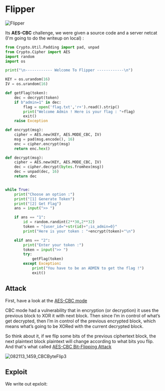 # Flipper
![Flipper](https://user-images.githubusercontent.com/62826765/100810414-c3a33c80-3438-11eb-89fd-dcf7e12faeb8.png)

Its **AES-CBC** challenge, we were given a source code and a server netcat (I'm going to do the writeup on local) :
```python
from Crypto.Util.Padding import pad, unpad
from Crypto.Cipher import AES
import random
import os

print("\n------------ Welcome To Flipper ------------\n")

KEY = os.urandom(16)
IV = os.urandom(16)

def getFlag(token):
    dec = decrypt(token)
    if b"admin=1" in dec:
        flag = open('flag.txt','r+').read().strip()
        print("Welcome Admin ! Here is your flag : "+flag)
        exit()
    raise Exception

def encrypt(msg):
    cipher = AES.new(KEY, AES.MODE_CBC, IV)
    msg = pad(msg.encode(), 16)
    enc = cipher.encrypt(msg)
    return enc.hex()

def decrypt(msg):
    cipher = AES.new(KEY, AES.MODE_CBC, IV)
    dec = cipher.decrypt(bytes.fromhex(msg))
    dec = unpad(dec, 16)
    return dec


while True:
    print("Choose an option :")
    print("[1] Generate Token")
    print("[2] Get Flag")
    ans = input(">> ")

    if ans == "1":
        id = random.randint(2**30,2**32)
        token = "{user_id="+str(id)+";is_admin=0}"
        print("Here is your token : "+encrypt(token)+"\n")

    elif ans == "2":
        print("Enter your token :")
        token = input(">> ")
        try:
            getFlag(token)
        except Exception:
            print("You have to be an ADMIN to get the flag !")
            exit()
```


## Attack
First, have a look at the [AES-CBC mode](https://en.wikipedia.org/wiki/Block_cipher_mode_of_operation#Cipher_block_chaining_(CBC))

CBC mode had a vulnerability that in encryption (or decryption) it uses the previous block to XOR it with next block. Then since I’m in control of what’s get decrypted, then I’m in control of the previous encrypted block, which means what’s going to be XORed with the current decrypted block.

So think about it, if we flip some bits of the previous ciphertext block, the next plaintext block plaintext will change according to what bits you flip. And that's what called [AES-CBC Bit-Flipping Attack](https://masterpessimistaa.wordpress.com/2017/05/03/cbc-bit-flipping-attack/)

![082113_1459_CBCByteFlip3](https://user-images.githubusercontent.com/62826765/100911065-09124900-34cf-11eb-8765-81f98f3e9517.jpg)

## Exploit

We write out epxloit:

